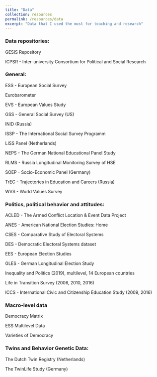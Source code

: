 ```yaml
---
title: "Data"
collection: resources 
permalink: /resources/data
excerpt: "Data that I used the most for teaching and research"
---
```


### Data repositories: 

GESIS Repository

ICPSR - Inter-university Consortium for Political and Social Research



### General:

ESS - European Social Survey 

Eurobarometer

EVS - European Values Study

GSS - General Social Survey (US)

INID (Russia)

ISSP - The International Social Survey Programm 

LISS Panel (Netherlands)

NEPS - The German National Educational Panel Study

RLMS - Russia Longitudinal Monitoring Survey of HSE

SOEP - Socio-Economic Panel (Germany)

TrEC - Trajectories in Education and Careers (Russia)

WVS - World Values Survey 

 

### Politics, political behavior and attitudes:

ACLED - The Armed Conflict Location & Event Data Project

ANES - American National Election Studies: Home

CSES - Comparative Study of Electoral Systems

DES - Democratic Electoral Systems dataset

EES - European Election Studies

GLES - German Longitudinal Election Study

Inequality and Politics (2019), multilevel, 14 European countries 

Life in Transition Survey (2006, 2010, 2016)

ICCS - International Civic and Citizenship Education Study (2009, 2016)



### Macro-level data

Democracy Matrix 

ESS Multilevel Data 

Varieties of Democracy

 

### Twins and Behavior Genetic Data: 

The Dutch Twin Registry (Netherlands)

The TwinLife Study (Germany)
